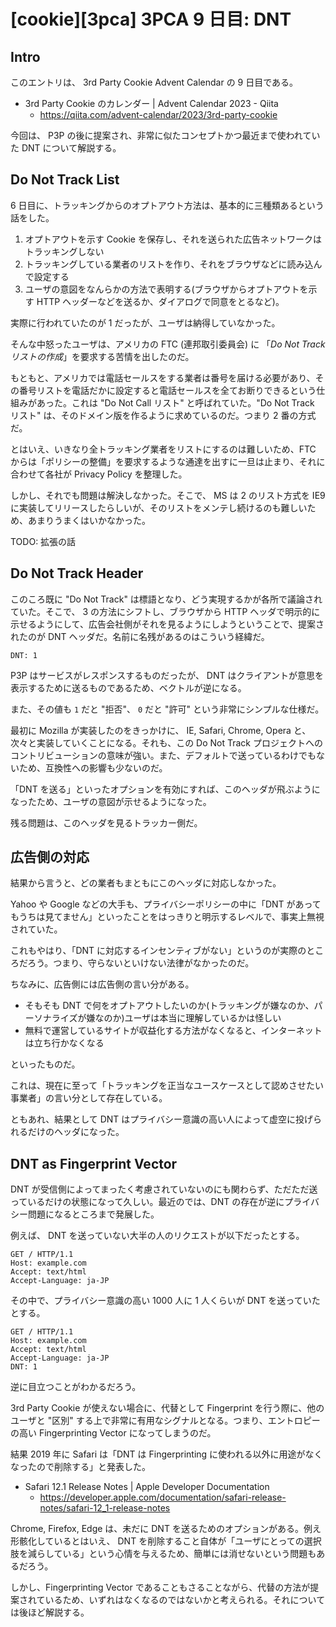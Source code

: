 # [cookie][3pca] 3PCA 9 日目: DNT

## Intro

このエントリは、 3rd Party Cookie Advent Calendar の 9 日目である。

- 3rd Party Cookie のカレンダー | Advent Calendar 2023 - Qiita
  - https://qiita.com/advent-calendar/2023/3rd-party-cookie

今回は、 P3P の後に提案され、非常に似たコンセプトかつ最近まで使われていた DNT について解説する。


## Do Not Track List

6 日目に、トラッキングからのオプトアウト方法は、基本的に三種類あるという話をした。

1. オプトアウトを示す Cookie を保存し、それを送られた広告ネットワークはトラッキングしない
2. トラッキングしている業者のリストを作り、それをブラウザなどに読み込んで設定する
3. ユーザの意図をなんらかの方法で表明する(ブラウザからオプトアウトを示す HTTP ヘッダーなどを送るか、ダイアログで同意をとるなど)。

実際に行われていたのが 1 だったが、ユーザは納得していなかった。

そんな中怒ったユーザは、アメリカの FTC (連邦取引委員会) に 「*Do Not Track リストの作成*」を要求する苦情を出したのだ。

もともと、アメリカでは電話セールスをする業者は番号を届ける必要があり、その番号リストを電話だかに設定すると電話セールスを全てお断りできるという仕組みがあった。これは "Do Not Call リスト" と呼ばれていた。"Do Not Track リスト" は、そのドメイン版を作るように求めているのだ。つまり 2 番の方式だ。

とはいえ、いきなり全トラッキング業者をリストにするのは難しいため、FTC からは「ポリシーの整備」を要求するような通達を出すに一旦は止まり、それに合わせて各社が Privacy Policy を整理した。

しかし、それでも問題は解決しなかった。そこで、 MS は 2 のリスト方式を IE9 に実装してリリースしたらしいが、そのリストをメンテし続けるのも難しいため、あまりうまくはいかなかった。

TODO: 拡張の話

## Do Not Track Header

このころ既に "Do Not Track" は標語となり、どう実現するかが各所で議論されていた。そこで、 3 の方法にシフトし、ブラウザから HTTP ヘッダで明示的に示せるようにして、広告会社側がそれを見るようにしようということで、提案されたのが DNT ヘッダだ。名前に名残があるのはこういう経緯だ。

```http
DNT: 1
```

P3P はサービスがレスポンスするものだったが、 DNT はクライアントが意思を表示するために送るものであるため、ベクトルが逆になる。

また、その値も `1` だと "拒否"、 `0` だと "許可" という非常にシンプルな仕様だ。

最初に Mozilla が実装したのをきっかけに、 IE, Safari, Chrome, Opera と、次々と実装していくことになる。それも、この Do Not Track プロジェクトへのコントリビューションの意味が強い。また、デフォルトで送っているわけでもないため、互換性への影響も少ないのだ。

「DNT を送る」といったオプションを有効にすれば、このヘッダが飛ぶようになったため、ユーザの意図が示せるようになった。

残る問題は、このヘッダを見るトラッカー側だ。


## 広告側の対応

結果から言うと、どの業者もまともにこのヘッダに対応しなかった。

Yahoo や Google などの大手も、プライバシーポリシーの中に「DNT があってもうちは見てません」といったことをはっきりと明示するレベルで、事実上無視されていた。

これもやはり、「DNT に対応するインセンティブがない」というのが実際のところだろう。つまり、守らないといけない法律がなかったのだ。

ちなみに、広告側には広告側の言い分がある。

- そもそも DNT で何をオプトアウトしたいのか(トラッキングが嫌なのか、パーソナライズが嫌なのか)ユーザは本当に理解しているかは怪しい
- 無料で運営しているサイトが収益化する方法がなくなると、インターネットは立ち行かなくなる

といったものだ。

これは、現在に至って「トラッキングを正当なユースケースとして認めさせたい事業者」の言い分として存在している。

ともあれ、結果として DNT はプライバシー意識の高い人によって虚空に投げられるだけのヘッダになった。


## DNT as Fingerprint Vector

DNT が受信側によってまったく考慮されていないのにも関わらず、ただただ送っているだけの状態になって久しい。最近のでは、DNT の存在が逆にプライバシー問題になるところまで発展した。

例えば、 DNT を送っていない大半の人のリクエストが以下だったとする。

```http
GET / HTTP/1.1
Host: example.com
Accept: text/html
Accept-Language: ja-JP
```

その中で、プライバシー意識の高い 1000 人に 1 人くらいが DNT を送っていたとする。

```http
GET / HTTP/1.1
Host: example.com
Accept: text/html
Accept-Language: ja-JP
DNT: 1
```

逆に目立つことがわかるだろう。

3rd Party Cookie が使えない場合に、代替として Fingerprint を行う際に、他のユーザと "区別" する上で非常に有用なシグナルとなる。つまり、エントロピーの高い Fingerprinting Vector になってしまうのだ。

結果 2019 年に Safari は「DNT は Fingerprinting に使われる以外に用途がなくなったので削除する」と発表した。

- Safari 12.1 Release Notes | Apple Developer Documentation
  - https://developer.apple.com/documentation/safari-release-notes/safari-12_1-release-notes

Chrome, Firefox, Edge は、未だに DNT を送るためのオプションがある。例え形骸化しているとはいえ、 DNT を削除すること自体が「ユーザにとっての選択肢を減らしている」という心情を与えるため、簡単には消せないという問題もあるだろう。

しかし、Fingerprinting Vector であることもさることながら、代替の方法が提案されているため、いずれはなくなるのではないかと考えられる。それについては後ほど解説する。